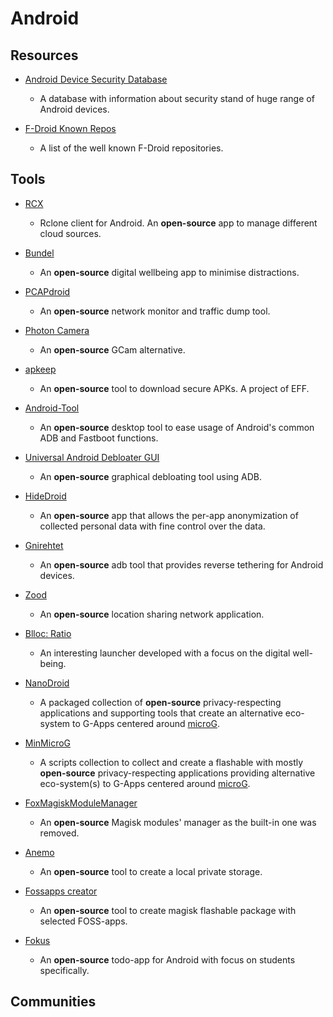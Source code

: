 # Android

## Resources

* [Android Device Security Database](https://www.android-device-security.org)
  
   * A database with information about security stand of huge range of Android devices.

* [F-Droid Known Repos](https://forum.f-droid.org/t/known-repositories)
  
   * A list of the well known F-Droid repositories.

## Tools

* [RCX](https://github.com/x0b/rcx)
  
   * Rclone client for Android. An **open-source** app to manage different cloud sources.

* [Bundel](https://github.com/rock3r/Bundel)
  
   * An **open-source** digital wellbeing app to minimise distractions.

* [PCAPdroid](https://github.com/emanuele-f/PCAPdroid)
  
   * An **open-source** network monitor and traffic dump tool.

* [Photon Camera](https://github.com/eszdman/PhotonCamera)
  
   * An **open-source** GCam alternative.

* [apkeep](https://github.com/EFForg/apkeep)
  
   * An **open-source** tool to download secure APKs. A project of EFF.

* [Android-Tool](https://github.com/fast-geek/Android-Tool)
  
   * An **open-source** desktop tool to ease usage of Android's common ADB and Fastboot functions.

* [Universal Android Debloater GUI](https://github.com/0x192/universal-android-debloater)
  
   * An **open-source** graphical debloating tool using ADB.

* [HideDroid](https://github.com/Mobile-IoT-Security-Lab/HideDroid)
  
   * An **open-source** app that allows the per-app anonymization of collected personal data with fine control over the data.

* [Gnirehtet](https://github.com/Genymobile/gnirehtet)
  
   * An **open-source** adb tool that provides reverse tethering for Android devices.

* [Zood](https://www.zood.xyz)
  
   * An **open-source** location sharing network application.

* [Blloc: Ratio](https://www.blloc.com)
  
   * An interesting launcher developed with a focus on the digital well-being.

* [NanoDroid](https://github.com/Nanolx/NanoDroid)
  
   * A packaged collection of **open-source** privacy-respecting applications and supporting tools that create an alternative eco-system to G-Apps centered around [microG](https://microg.org).

* [MinMicroG](https://github.com/friendlyneighborhoodshane/minmicrog)
  
   * A scripts collection to collect and create a flashable with mostly **open-source** privacy-respecting applications providing alternative eco-system(s) to G-Apps centered around [microG](https://microg.org).

* [FoxMagiskModuleManager](https://github.com/Fox2Code/FoxMagiskModuleManager)
  
   * An **open-source** Magisk modules' manager as the built-in one was removed.

* [Anemo](https://github.com/2bllw8/anemo)
  
   * An **open-source** tool to create a local private storage.

* [Fossapps creator](https://un.pixel-fy.com)
  
   * An **open-source** tool to create magisk flashable package with selected FOSS-apps.

* [Fokus](https://github.com/icabetong/fokus-android)
  
   * An **open-source** todo-app for Android with focus on students specifically.

## Communities
